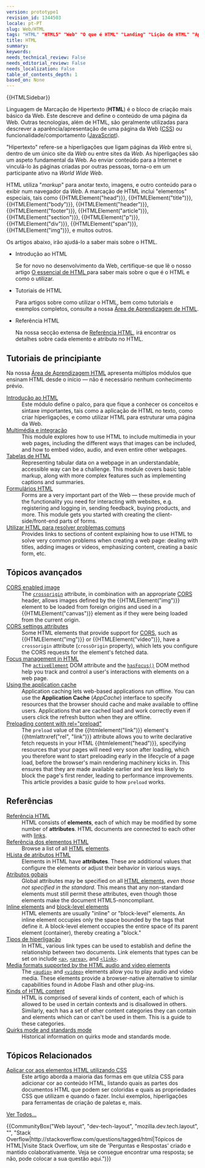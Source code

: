 ```yaml
---
version: prototype1
revision_id: 1344503
locale: pt-PT
slug: Web/HTML
tags: "HTML" "HTML5" "Web" "O que é HTML" "Landing" "Lição de HTML" "Aprender" "Hipertexto" "Referencia" "Programação HTML" "Tutoriais de HTML" "l10n:priority"
title: HTML
summary: 
keywords: 
needs_technical_review: False
needs_editorial_review: False
needs_localization: False
table_of_contents_depth: 1
based_on: None
---
```

<div>{{HTMLSidebar}}</div>

<p class="summary"><span class="seoSummary">Linguagem de Marcação de Hipertexto (<strong>HTML</strong>) é o bloco de criação mais básico da Web. Este descreve and define o conteúdo de uma página da Web. Outras tecnologias, além de HTML, são geralmente utilizadas para descrever a aparência/apresentação de uma página da Web </span> <span class="seoSummary">(<a href="/pt-PT/docs/Web/CSS">CSS</a>)</span> <span class="seoSummary"> ou funcionalidade/comportamento </span> <span class="seoSummary">(<a href="/pt-PT/docs/Web/JavaScript">JavaScript</a>)</span>.</p>

<p>"Hipertexto" refere-se a hiperligações que ligam páginas da <em>Web </em>entre si, dentro de um único site da <em>Web</em> ou entre sites da <em>Web</em>. As hiperligações são um aspeto fundamental da Web. Ao enviar conteúdo para a Internet e vinculá-lo às páginas criadas por outras pessoas, torna-o em um participante ativo na <em>World Wide Web</em>.</p>

<p>HTML utiliza "<em>markup</em>" para anotar texto, imagens, e outro conteúdo para o exibir num navegador da <em>Web</em>. A marcação de HTML inclui "elementos" especiais, tais como {{HTMLElement("head")}}, {{HTMLElement("title")}}, {{HTMLElement("body")}}, {{HTMLElement("header")}}, {{HTMLElement("footer")}}, {{HTMLElement("article")}}, {{HTMLElement("section")}}, {{HTMLElement("p")}}, {{HTMLElement("div")}}, {{HTMLElement("span")}}, {{HTMLElement("img")}}, e muitos outros.</p>

<p>Os artigos abaixo, irão ajudá-lo a saber mais sobre o HTML.</p>

<section class="cleared" id="sect1">
<ul class="card-grid">
 <li><span>Introdução ao HTML</span>

  <p>Se for novo no desenvolvimento da Web, certifique-se que lê o nosso artigo <a href="/pt-PT/docs/Learn/Comecar_com_a_Web/HTML_basicos">O essencial de HTML </a>para saber mais sobre o que é o HTML e como o utilizar.</p>
 </li>
 <li><span>Tutoriais de HTML</span>
  <p>Para artigos sobre como utilizar o HTML, bem como tutorials e exemplos completos, consulte a nossa <a href="/pt-PT/docs/Learn/HTML">Área de Aprendizagem de HTML</a>.</p>
 </li>
 <li><span>Referência HTML</span>
  <p>Na nossa secção extensa de <a href="/pt-PT/docs/Web/HTML/Referencia">Referência HTML</a>, irá encontrar os detalhes sobre cada elemento e atributo no HTML.</p>
 </li>
</ul>

<div class="row topicpage-table">
<div class="section">
<h2 class="Tools" id="Tools" name="Tools">Tutoriais de principiante</h2>

<p>Na nossa <a href="/pt-PT/docs/Learn/HTML">Área de Aprendizagem HTML</a> apresenta múltiplos módulos que ensinam HTML desde o início — não é necessário nenhum conhecimento prévio.</p>

<dl>
 <dt><a href="/pt-PT/docs/Learn/HTML/Introducao_ao_HTML">Introdução ao HTML</a></dt>
 <dd>Este módulo define o palco, para que fique a conhecer os conceitos e sintaxe importantes, tais como a aplicação de HTML no texto, como criar hiperligações, e como utilizar HTML para estruturar uma página da Web.</dd>
 <dt><a href="/pt-PT/docs/Learn/HTML/Multimedia_e_integracao">Multimédia e integração</a></dt>
 <dd>This module explores how to use HTML to include multimedia in your web pages, including the different ways that images can be included, and how to embed video, audio, and even entire other webpages.</dd>
 <dt><a href="/pt-PT/docs/Learn/HTML/Tables">Tabelas de HTML</a></dt>
 <dd>Representing tabular data on a webpage in an understandable, accessible way can be a challenge. This module covers basic table markup, along with more complex features such as implementing captions and summaries.</dd>
 <dt><a href="/pt-PT/docs/Learn/HTML/Formularios">Formulários HTML</a></dt>
 <dd>Forms are a very important part of the Web — these provide much of the functionality you need for interacting with websites, e.g. registering and logging in, sending feedback, buying products, and more. This module gets you started with creating the client-side/front-end parts of forms.</dd>
 <dt><a href="/pt-PT/docs/Learn/HTML/Como">Utilizar HTML para resolver problemas comuns</a></dt>
 <dd>Provides links to sections of content explaining how to use HTML to solve very common problems when creating a web page: dealing with titles, adding images or videos, emphasizing content, creating a basic form, etc.</dd>
</dl>

<h2 id="Tópicos_avançados">Tópicos avançados</h2>

<dl>
 <dt class="landingPageList"><a href="/en-US/docs/Web/HTML/CORS_enabled_image">CORS enabled image</a></dt>
 <dd class="landingPageList">The <code><a href="/en-US/docs/Web/HTML/Element/img#attr-crossorigin">crossorigin</a></code> attribute, in combination with an appropriate <a class="glossaryLink" href="/en-US/docs/Glossary/CORS">CORS</a> header, allows images defined by the {{HTMLElement("img")}} element to be loaded from foreign origins and used in a {{HTMLElement("canvas")}} element as if they were being loaded from the current origin.</dd>
 <dt class="landingPageList"><a href="/en-US/docs/Web/HTML/CORS_settings_attributes">CORS settings attributes</a></dt>
 <dd class="landingPageList">Some HTML elements that provide support for <a href="/en-US/docs/HTTP/Access_control_CORS">CORS</a>, such as {{HTMLElement("img")}} or {{HTMLElement("video")}}, have a <code>crossorigin</code> attribute (<code>crossOrigin</code> property), which lets you configure the CORS requests for the element's fetched data.</dd>
 <dt class="landingPageList"><a href="/en-US/docs/Web/HTML/Focus_management_in_HTML">Focus management in HTML</a></dt>
 <dd class="landingPageList">The <code><a href="/en-US/docs/Web/API/Document/activeElement">activeElement</a></code> DOM attribute and the <code><a href="/en-US/docs/Web/API/Document/hasFocus">hasFocus()</a></code> DOM method help you track and control a user's interactions with elements on a web page.</dd>
 <dt class="landingPageList"><a href="/en-US/docs/Web/HTML/Using_the_application_cache">Using the application cache</a></dt>
 <dd class="landingPageList">Application caching lets web-based applications run offline. You can use the <strong>Application Cache</strong> (<em>AppCache</em>) interface to specify resources that the browser should cache and make available to offline users. Applications that are cached load and work correctly even if users click the refresh button when they are offline.</dd>
 <dt class="landingPageList"><a href="https://developer.mozilla.org/en-US/docs/Web/HTML/Preloading_content">Preloading content with rel="preload"</a></dt>
 <dd class="landingPageList">The <code>preload</code> value of the {{htmlelement("link")}} element's {{htmlattrxref("rel", "link")}} attribute allows you to write declarative fetch requests in your HTML {{htmlelement("head")}}, specifying resources that your pages will need very soon after loading, which you therefore want to start preloading early in the lifecycle of a page load, before the browser's main rendering machinery kicks in. This ensures that they are made available earlier and are less likely to block the page's first render, leading to performance improvements. This article provides a basic guide to how <code>preload</code> works.</dd>
</dl>
</div>

<div class="section">
<h2 class="Documentation" id="Referências">Referências</h2>

<dl>
 <dt class="landingPageList"><a href="/pt-PT/docs/Web/HTML/Referencia">Referência HTML</a></dt>
 <dd class="landingPageList">HTML consists of <strong>elements</strong>, each of which may be modified by some number of <strong>attributes</strong>. HTML documents are connected to each other with <a href="/en-US/docs/Web/HTML/Link_types">links</a>.</dd>
 <dt class="landingPageList"><a href="/pt-PT/docs/Web/HTML/Elemento">Referência dos elementos HTML</a></dt>
 <dd class="landingPageList">Browse a list of all <a class="glossaryLink" href="/en-US/docs/Glossary/HTML">HTML</a> <a class="glossaryLink" href="/en-US/docs/Glossary/Element">elements</a>.</dd>
 <dt class="landingPageList"><a href="/pt-PT/docs/Web/HTML/Atributos">HLista de atributos HTML</a></dt>
 <dd class="landingPageList">Elements in HTML have <strong>attributes</strong>. These are additional values that configure the elements or adjust their behavior in various ways.</dd>
 <dt class="landingPageList"><a href="/pt-PT/docs/Web/HTML/Atributos_globais">Atributos gobais</a></dt>
 <dd class="landingPageList">Global attributes may be specified on all <a href="/en-US/docs/Web/HTML/Element">HTML elements</a>, <em>even those not specified in the standard</em>. This means that any non-standard elements must still permit these attributes, even though those elements make the document HTML5-noncompliant.</dd>
 <dt class="landingPageList"><a href="/en-US/docs/Web/HTML/Inline_elements">Inline elements</a> and <a href="/en-US/docs/Web/HTML/Block-level_elements">block-level elements</a></dt>
 <dd class="landingPageList">HTML elements are usually "inline" or "block-level" elements. An inline element occupies only the space bounded by the tags that define it. A block-level element occupies the entire space of its parent element (container), thereby creating a "block."</dd>
 <dt class="landingPageList"><a href="/pt-PT/docs/Web/HTML/Tipos_de_hiperligacao">Tipos de hiperligação</a></dt>
 <dd class="landingPageList">In HTML, various link types can be used to establish and define the relationship between two documents. Link elements that types can be set on include <a href="/en-US/docs/Web/HTML/Element/a"><code>&lt;a&gt;</code></a>, <a href="/en-US/docs/Web/HTML/Element/area"><code>&lt;area&gt;</code></a>, and <a href="/en-US/docs/Web/HTML/Element/link"><code>&lt;link&gt;</code></a>.</dd>
 <dt class="landingPageList"><a href="/en-US/docs/Web/HTML/Supported_media_formats">Media formats supported by the HTML audio and video elements</a></dt>
 <dd class="landingPageList">The <a href="/en-US/docs/Web/HTML/Element/audio"><code>&lt;audio&gt;</code></a> and <a href="/en-US/docs/Web/HTML/Element/video"><code>&lt;video&gt;</code></a> elements allow you to play audio and video media. These elements provide a browser-native alternative to similar capabilities found in Adobe Flash and other plug-ins.</dd>
 <dt class="landingPageList"><a href="/en-US/docs/Web/HTML/Kinds_of_HTML_content">Kinds of HTML content</a></dt>
 <dd class="landingPageList">HTML is comprised of several kinds of content, each of which is allowed to be used in certain contexts and is disallowed in others. Similarly, each has a set of other content categories they can contain and elements which can or can't be used in them. This is a guide to these categories.</dd>
 <dt class="landingPageList"><a href="/en-US/docs/Web/HTML/Quirks_Mode_and_Standards_Mode">Quirks mode and standards mode</a></dt>
 <dd class="landingPageList">Historical information on quirks mode and standards mode.</dd>
</dl>

<h2 class="landingPageList" id="Tópicos_Relacionados">Tópicos Relacionados</h2>

<dl>
 <dt><a href="/pt-PT/docs/Web/HTML/Aplicar_cor__elementos_HTML_utilizando_CSS">Aplicar cor aos elementos HTML utilizando CSS</a></dt>
 <dd>Este artigo aborda a maioria das formas em que utilzia CSS para adicionar cor ao conteúdo HTML, listando quais as partes dos documentos HTML que podem ser coloridas e quais as propriedades CSS que utilizam e quando o fazer. Inclui exemplos, hiperligações para ferramentas de criação de paletas e, mais.</dd>
</dl>
</div>
</div>
<span class="alllinks"><a href="/pt-PT/docs/tag/HTML">Ver Todos...</a></span>

<p>{{CommunityBox("Web layout", "dev-tech-layout", "mozilla.dev.tech.layout", "", "Stack Overflow|http://stackoverflow.com/questions/tagged/html|Tópicos de HTML|Visite Stack Overflow, um site de 'Perguntas e Respostas' criado e mantido colaborativamente. Veja se consegue encontrar uma resposta; se não, pode colocar a sua questão aqui.")}}</p>
</section>

